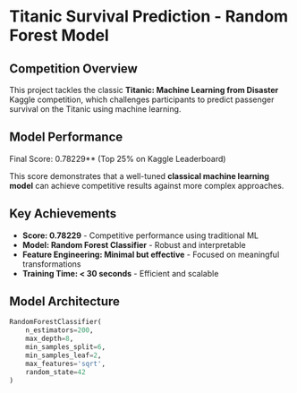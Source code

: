 # Titanic Survival Prediction - Random Forest Model

## Competition Overview
This project tackles the classic **Titanic: Machine Learning from Disaster** Kaggle competition, which challenges participants to predict passenger survival on the Titanic using machine learning.

## Model Performance
Final Score: 0.78229** (Top 25% on Kaggle Leaderboard)

This score demonstrates that a well-tuned **classical machine learning model** can achieve competitive results against more complex approaches.

## Key Achievements
- **Score: 0.78229** - Competitive performance using traditional ML
- **Model: Random Forest Classifier** - Robust and interpretable
- **Feature Engineering: Minimal but effective** - Focused on meaningful transformations
- **Training Time: < 30 seconds** - Efficient and scalable

## Model Architecture
```python
RandomForestClassifier(
    n_estimators=200,
    max_depth=8,
    min_samples_split=6,
    min_samples_leaf=2,
    max_features='sqrt',
    random_state=42
)
